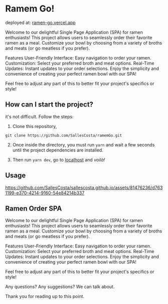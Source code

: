 # Ramem Go!

deployed at: [ramen-go.vercel.app](https://ramem-go.netlify.app/)

Welcome to our delightful Single Page Application (SPA) for ramen enthusiasts! This project allows users to seamlessly order their favorite ramen as a meal. Customize your bowl by choosing from a variety of broths and meats (or go meatless if you prefer).

Features
User-Friendly Interface: Easy navigation to order your ramen.
Customization: Select your preferred broth and meat options.
Real-Time Updates: Instant updates to your order selections.
Enjoy the simplicity and convenience of creating your perfect ramen bowl with our SPA!

Feel free to adjust any part of this to better fit your project's specifics or style!

## How can I start the project?

it's not difficult. Follow the steps:

1. Clone this repository,

```
git clone https://github.com/SallesCosta/ramemGo.git
```

2. Once inside the directory, you must run `yarn`
   and wait a few seconds until the project dependencies are installed.

3. Then run `yarn dev`, go to [localhost](http://localhost:3000) and <i>voilà!</i>

## Usage

https://github.com/SallesCosta/sallescosta.github.io/assets/81476236/d7631199-e370-4214-9160-54e84214b337

## Ramen Order SPA

Welcome to our delightful Single Page Application (SPA) for ramen enthusiasts! This project allows users to seamlessly order their favorite ramen as a meal. Customize your bowl by choosing from a variety of broths and meats (or go meatless if you prefer).

Features
User-Friendly Interface: Easy navigation to order your ramen.
Customization: Select your preferred broth and meat options.
Real-Time Updates: Instant updates to your order selections.
Enjoy the simplicity and convenience of creating your perfect ramen bowl with our SPA!

Feel free to adjust any part of this to better fit your project's specifics or style!

Any questions? Any suggestions? We can talk about.

Thank you for reading up to this point.